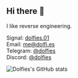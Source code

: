 ## Hi there 👋

I like reverse engineering.

Signal: [dolfies.01](https://signal.me/#eu/CDYH41GpdrS2GxwJoL71H0tJEaEauPBVOyoJHPbEErmGUVi_yGNBH4k4PCeSVSld)  
Email: [me@dolfi.es](mailto:iclickedthislink@dolfi.es)  
Telegram: [@dolfies](https://t.me/dolfies)  
Discord: [@dolfies](https://discord.com/users/852892297661906993?friend_token=ODUyODkyMjk3NjYxOTA2OTkz.Z6mWaA.9M5Zs7i-mtgcgihUE6TfALq6iuM)

![Dolfies's GitHub stats](https://github-readme-stats.vercel.app/api?username=dolfies&show_icons=true&theme=blue-green)
